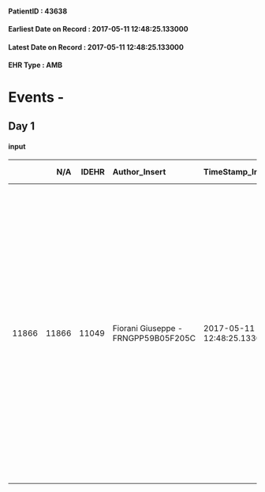 
#### PatientID : 43638
#### Earliest Date on Record : 2017-05-11 12:48:25.133000
#### Latest Date on Record : 2017-05-11 12:48:25.133000
#### EHR Type : AMB

# Events - 

## Day 1

#### input
|       |    N/A |   IDEHR | Author_Insert                       | TimeStamp_Insert           | EHRType   |   PatientID |   IDDigitalSignDocument | persone_vicine   |   Unnamed: 0_x.1 |   IDANAMNESI_SOCIALE | Patient   | FamigliaAltro   | Paziente_T   | FamigliaAltro_T   |   Non_Rilevabile_x.1 | Note_Non_Rilevabile_x.1   | opt_Problemi   | Note_I                                                                                                                                                                                                            | ds_note_timori                                                                                                                                                                                                                                                                                 | chk_contr_sintomi   | chk_competenza                                 | opt_paziente_a   | opt_famiglia_a   | opt_adeguatezza   | opt_paziente_solo   | ds_note_con                                                                                                                                                                                                                                                                                                                                                                                                       | opt_presente_assente   | Presenza_minori   | Caregiver_principale   | opt_capacita     | opt_necessario   | opt_presente   | opt_risorse_ec   | opt_paziente_psi   | opt_Ins_vol   | opt_paziente_ad   | opt_caregiver_ad   | opt_esenzione   | opt_inv_civile            |   ds_codice_es | Needs     | Fragility                    | opt_disponibilita_f   | opt_indennita_acc         | opt_legge                 | opt_famiglia_psi   | opt_disponibilit_paz   |
|------:|-------:|--------:|:------------------------------------|:---------------------------|:----------|------------:|------------------------:|:-----------------|-----------------:|---------------------:|:----------|:----------------|:-------------|:------------------|---------------------:|:--------------------------|:---------------|:------------------------------------------------------------------------------------------------------------------------------------------------------------------------------------------------------------------|:-----------------------------------------------------------------------------------------------------------------------------------------------------------------------------------------------------------------------------------------------------------------------------------------------|:--------------------|:-----------------------------------------------|:-----------------|:-----------------|:------------------|:--------------------|:------------------------------------------------------------------------------------------------------------------------------------------------------------------------------------------------------------------------------------------------------------------------------------------------------------------------------------------------------------------------------------------------------------------|:-----------------------|:------------------|:-----------------------|:-----------------|:-----------------|:---------------|:-----------------|:-------------------|:--------------|:------------------|:-------------------|:----------------|:--------------------------|---------------:|:----------|:-----------------------------|:----------------------|:--------------------------|:--------------------------|:-------------------|:-----------------------|
| 11866 |  11866 |   11049 | Fiorani Giuseppe - FRNGPP59B05F205C | 2017-05-11 12:48:25.133000 | AMB       |       43638 |                  745784 | N/A              |             6060 |                 3834 | Si#1      | Si#1            | Si#1         | Si#1              |                    0 | NR                        | No#0           | Pz competente,informato della diagnosi e della prognosi. La figlia unica Paola,√® a sua volta informata in merito all'assenza di ulteriori spazi di trattamento ed √® cogruente ad un percorso di cure palliative | La figlia Paola mi √® sembrata in difficolt√† rispetto all'ipotesi di un rientro del pap√† a casa ,in relazione allo scarso controllo dei sintomi che √® documentato. L'impressione emersa dal colloquio √® per una scelta di priorit√† verso il setting hospice,per la quale verr√≤ informato | controllo sintomi#0 | competenza/capacit√† assistenziale caregiver#0 | Congruenti#1     | Congruenti#1     | Si#1              | Si#1                | Il pz √® vedovo dal 2006 (la moglie √® deceduta nell'hospice del FBF per un glioblastoma).La figlia unica Paola ha 37 anni ,√® ingegnere presso l'ENI ed √® stata per un po' di tempo al Cairo,da dove √® rientrata,con chiusura del contratto annuale,per gestire la situazione clinica e assistenziale del pap√†;√® cgt con due figlie di 3 e 6 anni. La figlia di 6 anni attualmente √® in Egitto con il pap√† | Presente#1             | No#0              | La figlia Paola        | Incrementabile#1 | Si#1             | No#0           | Adeguate#1       | No#0               | No#0          | Totale#2          | Totale#2           | Si#1            | in fase di accertamento#2 |             48 | Clinici#0 | sovraccarico assistenziale#4 | Si#1                  | in fase di accertamento#2 | in fase di accertamento#2 | No#0               | Da verificare#2        |


